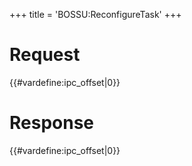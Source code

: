 +++
title = 'BOSSU:ReconfigureTask'
+++

# Request

{{#vardefine:ipc_offset\|0}}

# Response

{{#vardefine:ipc_offset\|0}}
